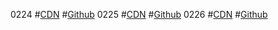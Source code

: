 0224    #[CDN](https://cdn.jsdelivr.net/gh/winifre/data/source/0226.7z)   #[Github](https://raw.githubusercontent.com/winifre/data/main/source/0226.7z)
0225    #[CDN](https://cdn.jsdelivr.net/gh/winifre/data/source/0226.7z)   #[Github](https://raw.githubusercontent.com/winifre/data/main/source/0226.7z)
0226    #[CDN](https://cdn.jsdelivr.net/gh/winifre/data/source/0226.7z)   #[Github](https://raw.githubusercontent.com/winifre/data/main/source/0226.7z)

